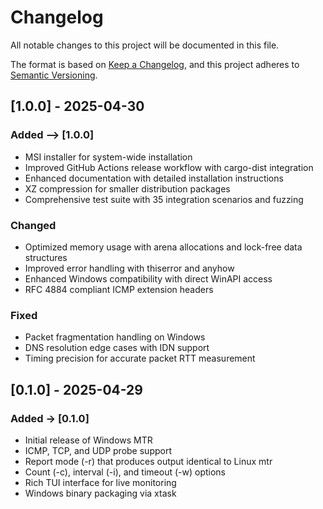 # Changelog

All notable changes to this project will be documented in this file.

The format is based on [Keep a Changelog](https://keepachangelog.com/en/1.0.0/),
and this project adheres to [Semantic Versioning](https://semver.org/spec/v2.0.0.html).

## [1.0.0] - 2025-04-30

### Added --> [1.0.0]

- MSI installer for system-wide installation
- Improved GitHub Actions release workflow with cargo-dist integration
- Enhanced documentation with detailed installation instructions
- XZ compression for smaller distribution packages
- Comprehensive test suite with 35 integration scenarios and fuzzing

### Changed

- Optimized memory usage with arena allocations and lock-free data structures
- Improved error handling with thiserror and anyhow
- Enhanced Windows compatibility with direct WinAPI access
- RFC 4884 compliant ICMP extension headers

### Fixed

- Packet fragmentation handling on Windows
- DNS resolution edge cases with IDN support
- Timing precision for accurate packet RTT measurement

## [0.1.0] - 2025-04-29

### Added -> [0.1.0]

- Initial release of Windows MTR
- ICMP, TCP, and UDP probe support
- Report mode (-r) that produces output identical to Linux mtr
- Count (-c), interval (-i), and timeout (-w) options
- Rich TUI interface for live monitoring
- Windows binary packaging via xtask